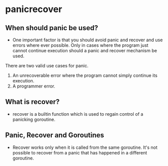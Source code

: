 # panicrecover

## When should panic be used?

* One important factor is that you should avoid panic and recover and use errors where ever possible. Only in cases where the program just cannot continue execution should a panic and recover mechanism be used.

There are two valid use cases for panic.

1. An unrecoverable error where the program cannot simply continue its execution. 
2. A programmer error. 

## What is recover?

* recover is a builtin function which is used to regain control of a panicking goroutine.

## Panic, Recover and Goroutines

* Recover works only when it is called from the same goroutine. It's not possible to recover from a panic that has happened in a different goroutine. 
